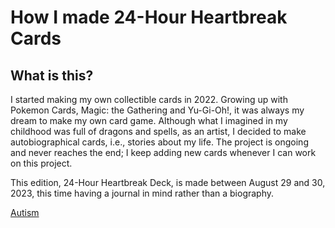 How I made 24-Hour Heartbreak Cards
========

What is this?
--------

I started making my own collectible cards in 2022. Growing up with Pokemon Cards, Magic: the Gathering and Yu-Gi-Oh!, it was always my dream to make my own card game. Although what I imagined in my childhood was full of dragons and spells, as an artist, I decided to make autobiographical cards, i.e., stories about my life. The project is ongoing and never reaches the end; I keep adding new cards whenever I can work on this project.

This edition, 24-Hour Heartbreak Deck, is made between August 29 and 30, 2023, this time having a journal in mind rather than a biography.



[Autism](#card/Autism)